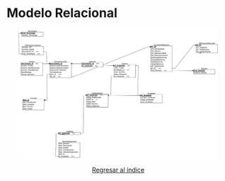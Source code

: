 #   Modelo Relacional

<div style="text-align: center;">
<img src="ModeloRelacional.png" alt="Modelo relacional" style="width: 90%; height: auto;"/>

[Regresar al índice](Indice.md)